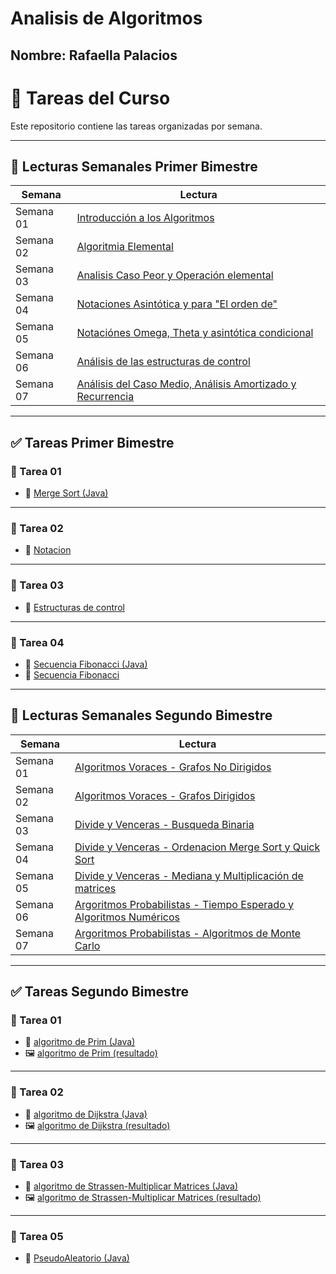 # Analisis de Algoritmos
## Nombre: Rafaella Palacios


# 📝 Tareas del Curso

Este repositorio contiene las tareas organizadas por semana.

---

## 📑 Lecturas Semanales Primer Bimestre

| Semana     | Lectura                                                                   |
|------------|---------------------------------------------------------------------------|
| Semana 01  | [Introducción a los Algoritmos](primer_bimestre/semana%2001/lectura.md)   |
| Semana 02  | [Algoritmia Elemental](primer_bimestre/semana%2002/lectura.md)            |
| Semana 03  | [Analisis Caso Peor y Operación elemental](primer_bimestre/semana%2003/lectura.md) |
| Semana 04  | [Notaciones Asintótica y para "El orden de"](primer_bimestre/semana%2004/lectura.md) |
| Semana 05  | [Notaciónes Omega, Theta y asintótica condicional](primer_bimestre/semana%2005/lectura.md)|
| Semana 06  | [Análisis de las estructuras de control](primer_bimestre/semana%2006/lectura.md)|
| Semana 07  | [Análisis del Caso Medio, Análisis Amortizado y Recurrencia](primer_bimestre/semana%2007/lectura.md)|

---

## ✅ Tareas Primer Bimestre

### 📁 Tarea 01
- 📄 [Merge Sort (Java)](primer_bimestre/semana%2003/mergeSort.java)

---

### 📁 Tarea 02
- 📝 [Notacion](primer_bimestre/semana%2005/AnalisisAlgoritmosT1.docx)

---

### 📁 Tarea 03
- 📝 [Estructuras de control](primer_bimestre/semana%2006/AnalisisAlgoritmosT2.docx)

---

### 📁 Tarea 04
- 📄 [Secuencia Fibonacci (Java)](primer_bimestre/semana%2007/secuenciaFibonacci.java)
- 📝 [Secuencia Fibonacci](primer_bimestre/semana%2007/AnalisisAlgoritmosFibonacci.docx)

---

## 📑 Lecturas Semanales Segundo Bimestre

| Semana     | Lectura                                                                   |
|------------|---------------------------------------------------------------------------|
| Semana 01  | [Algoritmos Voraces - Grafos No Dirigidos](segundo_bimestre/semana%2001/lectura.md)   |
| Semana 02  | [Algoritmos Voraces - Grafos Dirigidos](segundo_bimestre/semana%2002/lectura.md)            |
| Semana 03  | [Divide y Venceras - Busqueda Binaria](segundo_bimestre/semana%2003/lectura.md) |
| Semana 04  | [Divide y Venceras - Ordenacion Merge Sort y Quick Sort](segundo_bimestre/semana%2004/lectura.md) |
| Semana 05  | [Divide y Venceras - Mediana y Multiplicación de matrices ](segundo_bimestre/semana%2005/lectura.md)|
| Semana 06  | [Argoritmos Probabilistas - Tiempo Esperado y Algoritmos Numéricos](segundo_bimestre/semana%2006/lectura.md)|
| Semana 07  | [Argoritmos Probabilistas - Algoritmos de Monte Carlo](segundo_bimestre/semana%2007/lectura.md)|

---

## ✅ Tareas Segundo Bimestre

### 📁 Tarea 01
- 📄 [algoritmo de Prim (Java)](segundo_bimestre/semana%2001/AlgoritmoPrim.java)
- 🖼 [algoritmo de Prim (resultado)](segundo_bimestre/semana%2001/AlgoritmoPrim.png)

---

### 📁 Tarea 02
- 📄 [algoritmo de Dijkstra (Java)](segundo_bimestre/semana%2002/AlgoritmoDijkstra.java)
- 🖼 [algoritmo de Dijkstra (resultado)](segundo_bimestre/semana%2002/AlgoritmoDijkstra.png)

---

### 📁 Tarea 03
- 📄 [algoritmo de Strassen-Multiplicar Matrices (Java)](segundo_bimestre/semana%2005/AlgoritmoStrassen.java)
- 🖼 [algoritmo de Strassen-Multiplicar Matrices (resultado)](segundo_bimestre/semana%2005/AlgoritmoStrassen.png)

---
### 📁 Tarea 05
- 📄 [PseudoAleatorio (Java)](segundo_bimestre/semana%2006/pseudoaleatorio.java)

